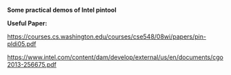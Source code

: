 **Some practical demos of Intel pintool**



**Useful Paper:**

https://courses.cs.washington.edu/courses/cse548/08wi/papers/pin-pldi05.pdf

https://www.intel.com/content/dam/develop/external/us/en/documents/cgo2013-256675.pdf